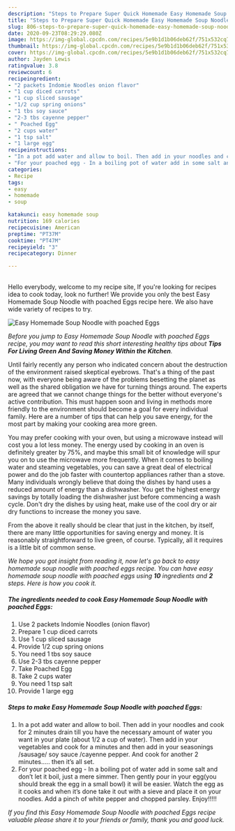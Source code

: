```yaml
---
description: "Steps to Prepare Super Quick Homemade Easy Homemade Soup Noodle with poached Eggs"
title: "Steps to Prepare Super Quick Homemade Easy Homemade Soup Noodle with poached Eggs"
slug: 806-steps-to-prepare-super-quick-homemade-easy-homemade-soup-noodle-with-poached-eggs
date: 2020-09-23T08:29:29.080Z
image: https://img-global.cpcdn.com/recipes/5e9b1d1b06deb62f/751x532cq70/easy-homemade-soup-noodle-with-poached-eggs-recipe-main-photo.jpg
thumbnail: https://img-global.cpcdn.com/recipes/5e9b1d1b06deb62f/751x532cq70/easy-homemade-soup-noodle-with-poached-eggs-recipe-main-photo.jpg
cover: https://img-global.cpcdn.com/recipes/5e9b1d1b06deb62f/751x532cq70/easy-homemade-soup-noodle-with-poached-eggs-recipe-main-photo.jpg
author: Jayden Lewis
ratingvalue: 3.8
reviewcount: 6
recipeingredient:
- "2 packets Indomie Noodles onion flavor"
- "1 cup diced carrots"
- "1 cup sliced sausage"
- "1/2 cup spring onions"
- "1 tbs soy sauce"
- "2-3 tbs cayenne pepper"
- " Poached Egg"
- "2 cups water"
- "1 tsp salt"
- "1 large egg"
recipeinstructions:
- "In a pot add water and allow to boil. Then add in your noodles and cook for 2 minutes drain till you have the necessary amount of water you want in your plate (about 1/2 a cup of water). Then add in your vegetables and cook for a minutes and then add in your seasonings /sausage/ soy sauce /cayenne pepper. And cook for another 2 minutes..... then it’s all set."
- "For your poached egg - In a boiling pot of water add in some salt and don’t let it boil, just a mere simmer. Then gently pour in your egg(you should break the egg in a small bowl) it will be easier. Watch the egg as it cooks and when it’s done take it out with a sieve and place it on your noodles. Add a pinch of white pepper and chopped parsley. Enjoy!!!!!"
categories:
- Recipe
tags:
- easy
- homemade
- soup

katakunci: easy homemade soup 
nutrition: 169 calories
recipecuisine: American
preptime: "PT37M"
cooktime: "PT47M"
recipeyield: "3"
recipecategory: Dinner

---
```

<br>
Hello everybody, welcome to my recipe site, If you're looking for recipes idea to cook today, look no further! We provide you only the best Easy Homemade Soup Noodle with poached Eggs recipe here. We also have wide variety of recipes to try.
<br>


![Easy Homemade Soup Noodle with poached Eggs](https://img-global.cpcdn.com/recipes/5e9b1d1b06deb62f/751x532cq70/easy-homemade-soup-noodle-with-poached-eggs-recipe-main-photo.jpg)

<i>Before you jump to Easy Homemade Soup Noodle with poached Eggs recipe, you may want to read this short interesting healthy tips about 
<strong>Tips For Living Green And Saving Money Within the Kitchen</strong>.</i>
</br>

Until fairly recently any person who indicated concern about the destruction of the environment raised skeptical eyebrows. That's a thing of the past now, with everyone being aware of the problems besetting the planet as well as the shared obligation we have for turning things around. The experts are agreed that we cannot change things for the better without everyone's active contribution. This must happen soon and living in methods more friendly to the environment should become a goal for every individual family. Here are a number of tips that can help you save energy, for the most part by making your cooking area more green.

You may prefer cooking with your oven, but using a microwave instead will cost you a lot less money. The energy used by cooking in an oven is definitely greater by 75%, and maybe this small bit of knowledge will spur you on to use the microwave more frequently. When it comes to boiling water and steaming vegetables, you can save a great deal of electrical power and do the job faster with countertop appliances rather than a stove. Many individuals wrongly believe that doing the dishes by hand uses a reduced amount of energy than a dishwasher. You get the highest energy savings by totally loading the dishwasher just before commencing a wash cycle. Don't dry the dishes by using heat, make use of the cool dry or air dry functions to increase the money you save.

From the above it really should be clear that just in the kitchen, by itself, there are many little opportunities for saving energy and money. It is reasonably straightforward to live green, of course. Typically, all it requires is a little bit of common sense.


<i>We hope you got insight from reading it, now let's go back to easy homemade soup noodle with poached eggs recipe. You can have easy homemade soup noodle with poached eggs using <strong>10</strong> ingredients and <strong>2</strong> steps. Here is how you cook it.
</i>

##### The ingredients needed to cook Easy Homemade Soup Noodle with poached Eggs:

1. Use 2 packets Indomie Noodles (onion flavor)
1. Prepare 1 cup diced carrots
1. Use 1 cup sliced sausage
1. Provide 1/2 cup spring onions
1. You need 1 tbs soy sauce
1. Use 2-3 tbs cayenne pepper
1. Take  Poached Egg
1. Take 2 cups water
1. You need 1 tsp salt
1. Provide 1 large egg


##### Steps to make Easy Homemade Soup Noodle with poached Eggs:

1. In a pot add water and allow to boil. Then add in your noodles and cook for 2 minutes drain till you have the necessary amount of water you want in your plate (about 1/2 a cup of water). Then add in your vegetables and cook for a minutes and then add in your seasonings /sausage/ soy sauce /cayenne pepper. And cook for another 2 minutes..... then it’s all set.
1. For your poached egg - In a boiling pot of water add in some salt and don’t let it boil, just a mere simmer. Then gently pour in your egg(you should break the egg in a small bowl) it will be easier. Watch the egg as it cooks and when it’s done take it out with a sieve and place it on your noodles. Add a pinch of white pepper and chopped parsley. Enjoy!!!!!


<i>If you find this Easy Homemade Soup Noodle with poached Eggs recipe valuable please share it to your friends or family, thank you and good luck.</i>
